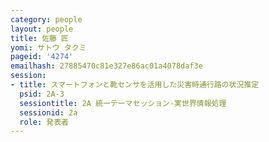 ```yaml
---
category: people
layout: people
title: 佐藤 匠
yomi: サトウ タクミ
pageid: '4274'
emailhash: 27885470c81e327e86ac01a4078daf3e
session:
- title: スマートフォンと靴センサを活用した災害時通行路の状況推定
  psid: 2A-3
  sessiontitle: 2A 統一テーマセッション-実世界情報処理
  sessionid: 2a
  role: 発表者
---
```

